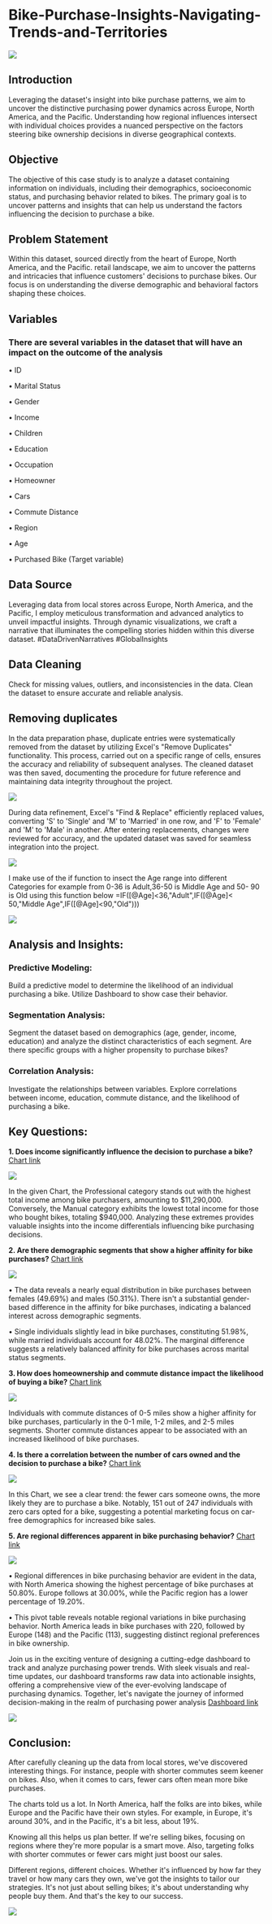# Bike-Purchase-Insights-Navigating-Trends-and-Territories

![](young-adult-cycling-work-city.jpg)

## Introduction
Leveraging the dataset's insight into bike purchase patterns, we aim to uncover the distinctive purchasing power dynamics across Europe, North America, and the Pacific. Understanding how regional influences intersect with individual choices provides a nuanced perspective on the factors steering bike ownership decisions in diverse geographical contexts.

## Objective 
The objective of this case study is to analyze a dataset containing information on individuals, including their demographics, socioeconomic status, and purchasing behavior related to bikes. The primary goal is to uncover patterns and insights that can help us understand the factors influencing the decision to purchase a bike.

## Problem Statement
Within this dataset, sourced directly from the heart of Europe, North America, and the Pacific. retail landscape, we aim to uncover the patterns and intricacies that influence customers' decisions to purchase bikes. Our focus is on understanding the diverse demographic and behavioral factors shaping these choices.

## Variables
### There are several variables in the dataset that will have an impact on the outcome of the analysis
 
•	ID

•	Marital Status

•	Gender

•	Income

•	Children

•	Education

•	Occupation

•	Homeowner

•	Cars

•	Commute Distance

•	Region

•	Age

•	Purchased Bike (Target variable)

 

## Data Source
Leveraging data from local stores across Europe, North America, and the Pacific, I employ meticulous transformation and advanced analytics to unveil impactful insights. Through dynamic visualizations, we craft a narrative that illuminates the compelling stories hidden within this diverse dataset. #DataDrivenNarratives #GlobalInsights 

## Data Cleaning
Check for missing values, outliers, and inconsistencies in the data. Clean the dataset to ensure accurate and reliable analysis.

## Removing duplicates
In the data preparation phase, duplicate entries were systematically removed from the dataset by utilizing Excel's "Remove Duplicates" functionality. This process, carried out on a specific range of cells, ensures the accuracy and reliability of subsequent analyses. The cleaned dataset was then saved, documenting the procedure for future reference and maintaining data integrity throughout the project.


![](Capturegg.JPG)

 
During data refinement, Excel's "Find & Replace" efficiently replaced values, converting 'S' to 'Single' and 'M' to 'Married' in one row, and 'F' to 'Female' and 'M' to 'Male' in another. After entering replacements, changes were reviewed for accuracy, and the updated dataset was saved for seamless integration into the project.

![](Capturebb.JPG)
 

I make use of the if function to insect the Age range into different Categories for example from 0-36 is Adult,36-50 is Middle Age and 50- 90 is Old using this function below
=IF([@Age]<36,"Adult",IF([@Age]< 50,"Middle Age",IF([@Age]<90,"Old")))

 ![](Capturemmm.JPG)

## Analysis and Insights:
### Predictive Modeling:
Build a predictive model to determine the likelihood of an individual purchasing a bike. Utilize Dashboard to show case their behavior.
### Segmentation Analysis:
Segment the dataset based on demographics (age, gender, income, education) and analyze the distinct characteristics of each segment. Are there specific groups with a higher propensity to purchase bikes?
### Correlation Analysis:
Investigate the relationships between variables. Explore correlations between income, education, commute distance, and the likelihood of purchasing a bike.

## Key Questions:

**1.	Does income significantly influence the decision to purchase a bike?**  [Chart link](https://1drv.ms/x/c/da5a321cf3501179/IQMGGEryoTTiS7yMIFsc7IbcAUcQjRMw92oxN7hp9VRCcPE?)

  ![](Capture2.JPG)
  
In the given Chart, the Professional category stands out with the highest total income among bike purchasers, amounting to $11,290,000. Conversely, the Manual category exhibits the lowest total income for those who bought bikes, totaling $940,000. Analyzing these extremes provides valuable insights into the income differentials influencing bike purchasing decisions.


**2.	Are there demographic segments that show a higher affinity for bike purchases?** [Chart link](https://1drv.ms/x/c/da5a321cf3501179/IQMGGEryoTTiS7yMIFsc7IbcAUcQjRMw92oxN7hp9VRCcPE?)

![](Capturer3.JPG)
               

•	The data reveals a nearly equal distribution in bike purchases between females (49.69%) and males (50.31%). There isn't a substantial gender-based difference in the affinity for bike purchases, indicating a balanced interest across demographic segments.

•	Single individuals slightly lead in bike purchases, constituting 51.98%, while married individuals account for 48.02%. The marginal difference suggests a relatively balanced affinity for bike purchases across marital status segments.

**3.	How does homeownership and commute distance impact the likelihood of buying a bike?** [Chart link](https://1drv.ms/x/c/da5a321cf3501179/IQMGGEryoTTiS7yMIFsc7IbcAUcQjRMw92oxN7hp9VRCcPE?)

![](Capturer4.JPG)
 
Individuals with commute distances of 0-5 miles show a higher affinity for bike purchases, particularly in the 0-1 mile, 1-2 miles, and 2-5 miles segments. Shorter commute distances appear to be associated with an increased likelihood of bike purchases.

**4.	Is there a correlation between the number of cars owned and the decision to purchase a bike?** [Chart link](https://1drv.ms/x/c/da5a321cf3501179/IQMGGEryoTTiS7yMIFsc7IbcAUcQjRMw92oxN7hp9VRCcPE?)

![](Capturer5.JPG)
 
In this Chart, we see a clear trend: the fewer cars someone owns, the more likely they are to purchase a bike. Notably, 151 out of 247 individuals with zero cars opted for a bike, suggesting a potential marketing focus on car-free demographics for increased bike sales.

**5.	Are regional differences apparent in bike purchasing behavior?** [Chart link](https://1drv.ms/x/c/da5a321cf3501179/IQMGGEryoTTiS7yMIFsc7IbcAUcQjRMw92oxN7hp9VRCcPE?)

![](Capturer6.JPG) 

•	Regional differences in bike purchasing behavior are evident in the data, with North America showing the highest percentage of bike purchases at 50.80%. Europe follows at 30.00%, while the Pacific region has a lower percentage of 19.20%.

•	This pivot table reveals notable regional variations in bike purchasing behavior. North America leads in bike purchases with 220, followed by Europe (148) and the Pacific (113), suggesting distinct regional preferences in bike ownership.



Join us in the exciting venture of designing a cutting-edge dashboard to track and analyze purchasing power trends. With sleek visuals and real-time updates, our dashboard transforms raw data into actionable insights, offering a comprehensive view of the ever-evolving landscape of purchasing dynamics. Together, let's navigate the journey of informed decision-making in the realm of purchasing power analysis [Dashboard link](https://1drv.ms/x/c/da5a321cf3501179/IQMGGEryoTTiS7yMIFsc7IbcAUcQjRMw92oxN7hp9VRCcPE?)



![](darshboard.JPG) 






## Conclusion:
After carefully cleaning up the data from local stores, we've discovered interesting things. For instance, people with shorter commutes seem keener on bikes. Also, when it comes to cars, fewer cars often mean more bike purchases.

The charts told us a lot. In North America, half the folks are into bikes, while Europe and the Pacific have their own styles. For example, in Europe, it's around 30%, and in the Pacific, it's a bit less, about 19%.

Knowing all this helps us plan better. If we're selling bikes, focusing on regions where they're more popular is a smart move. Also, targeting folks with shorter commutes or fewer cars might just boost our sales.

Different regions, different choices. Whether it's influenced by how far they travel or how many cars they own, we've got the insights to tailor our strategies. It's not just about selling bikes; it's about understanding why people buy them. And that's the key to our success.


![](thank-you-smiling-black-woman-bowing-with-namaste-gratitude-hands-gesture-thanking-standing-white-background.jpg) 


